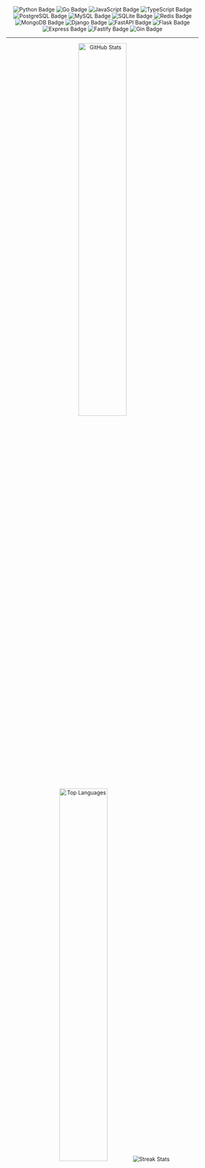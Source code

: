<p style="text-align: center;">
    <img src="https://img.shields.io/badge/Python-Informational?style=flat&logo=python&logoColor=white&color=3776AB"
        alt="Python Badge">
    <img src="https://img.shields.io/badge/Go-Informational?style=flat&logo=go&logoColor=white&color=00ADD8"
        alt="Go Badge">
    <img src="https://img.shields.io/badge/JavaScript-Informational?style=flat&logo=javascript&logoColor=black&color=F7DF1E"
        alt="JavaScript Badge">
    <img src="https://img.shields.io/badge/TypeScript-Informational?style=flat&logo=typescript&logoColor=white&color=3178C6"
        alt="TypeScript Badge">
    <img src="https://img.shields.io/badge/PostgreSQL-Informational?style=flat&logo=postgresql&logoColor=white&color=4169E1"
        alt="PostgreSQL Badge">
    <img src="https://img.shields.io/badge/MySQL-Informational?style=flat&logo=mysql&logoColor=white&color=4479A1"
        alt="MySQL Badge">
    <img src="https://img.shields.io/badge/SQLite-Informational?style=flat&logo=sqlite&logoColor=white&color=003B57"
        alt="SQLite Badge">
    <img src="https://img.shields.io/badge/Redis-Informational?style=flat&logo=redis&logoColor=white&color=DC382D"
        alt="Redis Badge">
    <img src="https://img.shields.io/badge/MongoDB-Informational?style=flat&logo=mongodb&logoColor=white&color=4DB33D"
        alt="MongoDB Badge">
    <img src="https://img.shields.io/badge/Django-Informational?style=flat&logo=django&logoColor=white&color=092E20"
        alt="Django Badge">
    <img src="https://img.shields.io/badge/FastAPI-Informational?style=flat&logo=fastapi&logoColor=white&color=000000"
        alt="FastAPI Badge">
    <img src="https://img.shields.io/badge/Flask-Informational?style=flat&logo=flask&logoColor=white&color=000000"
        alt="Flask Badge">
    <img src="https://img.shields.io/badge/Express-Informational?style=flat&logo=express&logoColor=white&color=000000"
        alt="Express Badge">
    <img src="https://img.shields.io/badge/Fastify-Informational?style=flat&logo=fastify&logoColor=white&color=000000"
        alt="Fastify Badge">
    <img src="https://img.shields.io/badge/Gin-Informational?style=flat&logo=gin&logoColor=white&color=00ADD8"
        alt="Gin Badge">
</p>

<hr>

<p align="center">
    <picture>
        <source media="(prefers-color-scheme: dark)"
            srcset="https://github-readme-stats.vercel.app/api?username=bezstrok&show_icons=true&count_private=true&include_all_commits=true&hide_border=true&hide=issues,contribs&rank_icon=github&theme=github_dark&bg_color=00000000">
        <source media="(prefers-color-scheme: light), (prefers-color-scheme: no-preference)"
            srcset="https://github-readme-stats.vercel.app/api?username=bezstrok&show_icons=true&count_private=true&include_all_commits=true&hide_border=true&hide=issues,contribs&rank_icon=github&theme=transparent&bg_color=00000000">
        <img height="50%" alt="GitHub Stats">
    </picture>
    <picture>
        <source media="(prefers-color-scheme: dark)"
            srcset="https://github-readme-stats.vercel.app/api/top-langs?username=bezstrok&theme=github_dark&layout=normal&hide_border=true&langs_count=6&bg_color=00000000">
        <source media="(prefers-color-scheme: light), (prefers-color-scheme: no-preference)"
            srcset="https://github-readme-stats.vercel.app/api/top-langs?username=bezstrok&theme=transparent&layout=normal&hide_border=true&langs_count=6&bg_color=00000000">
        <img height="50%" alt="Top Languages">
    </picture>
    <picture>
        <source media="(prefers-color-scheme: dark)"
            srcset="https://github-readme-streak-stats.herokuapp.com?user=bezstrok&theme=github-dark-blue&hide_border=true&background=00000000">
        <source media="(prefers-color-scheme: light), (prefers-color-scheme: no-preference)"
            srcset="https://github-readme-streak-stats.herokuapp.com?user=bezstrok&theme=transparent&hide_border=true&background=00000000">
        <img alt="Streak Stats">
    </picture>
</p>